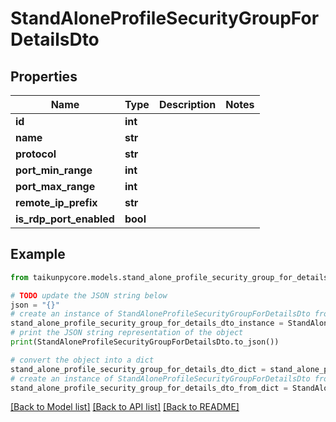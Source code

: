# StandAloneProfileSecurityGroupForDetailsDto


## Properties

Name | Type | Description | Notes
------------ | ------------- | ------------- | -------------
**id** | **int** |  | 
**name** | **str** |  | 
**protocol** | **str** |  | 
**port_min_range** | **int** |  | 
**port_max_range** | **int** |  | 
**remote_ip_prefix** | **str** |  | 
**is_rdp_port_enabled** | **bool** |  | 

## Example

```python
from taikunpycore.models.stand_alone_profile_security_group_for_details_dto import StandAloneProfileSecurityGroupForDetailsDto

# TODO update the JSON string below
json = "{}"
# create an instance of StandAloneProfileSecurityGroupForDetailsDto from a JSON string
stand_alone_profile_security_group_for_details_dto_instance = StandAloneProfileSecurityGroupForDetailsDto.from_json(json)
# print the JSON string representation of the object
print(StandAloneProfileSecurityGroupForDetailsDto.to_json())

# convert the object into a dict
stand_alone_profile_security_group_for_details_dto_dict = stand_alone_profile_security_group_for_details_dto_instance.to_dict()
# create an instance of StandAloneProfileSecurityGroupForDetailsDto from a dict
stand_alone_profile_security_group_for_details_dto_from_dict = StandAloneProfileSecurityGroupForDetailsDto.from_dict(stand_alone_profile_security_group_for_details_dto_dict)
```
[[Back to Model list]](../README.md#documentation-for-models) [[Back to API list]](../README.md#documentation-for-api-endpoints) [[Back to README]](../README.md)


